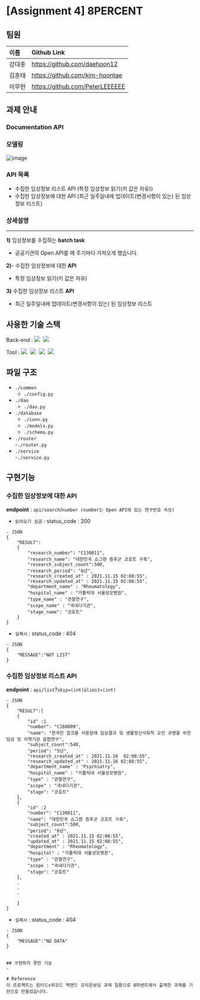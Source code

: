 # [Assignment 4] 8PERCENT  

## 팀원  
| **이름** | **Github Link** |
|:------|:-------------|
| 강대훈 | https://github.com/daehoon12 |
| 김훈태 | https://github.com/kim-hoontae |
| 이무현 | https://github.com/PeterLEEEEEE |



## 과제  안내

### Documentation API  

### 모델링  
![image](https://user-images.githubusercontent.com/32921115/142034117-6a11471b-7906-4d7b-bb52-a237b4f50080.png)  


### API 목록
- 수집한 임상정보 리스트 API (특정 임상정보 읽기(키 값은 자유))
- 수집한 임상정보에 대한 API (최근 일주일내에 업데이트(변경사항이 있는) 된 임상정보 리스트)


### 상세설명

---

**1)** 임상정보를 수집하는 **batch task**  
- 공공기관의 Open API를 매 주기마다 가져오게 했습니다.


**2)**- 수집한 임상정보에 대한 **API**  
- 특정 임상정보 읽기(키 값은 자유)  


**3)** 수집한 임상정보 리스트 **API**
- 최근 일주일내에 업데이트(변경사항이 있는) 된 임상정보 리스트  


## 사용한 기술 스택

Back-end : <img src="https://img.shields.io/badge/Python 3.8-3776AB?style=for-the-badge&logo=Python&logoColor=white"/>&nbsp;
<img src="https://img.shields.io/badge/FastAPI 3.2-092E20?style=for-the-badge&logo=Django&logoColor=white"/>&nbsp;

<p>
Tool : <img src="https://img.shields.io/badge/Git-F05032?style=for-the-badge&logo=Git&logoColor=white"/>&nbsp;
<img src="https://img.shields.io/badge/Github-181717?style=for-the-badge&logo=Github&logoColor=white"/>&nbsp;
<img src=“https://img.shields.io/badge/SWAGGER-5B8C04?style=for-the-badge&logo=Swagger&logoColor=white”/>&nbsp;  
<img src=“https://img.shields.io/badge/sqlite-0064a5?style=for-the-badge&logo=sqlite&logoColor=white”/>&nbsp;  
</p>


## 파일 구조  
- `./common`
  - `./config.py`    
- `./dao`
  - `./dao.py`
- `./database`
  - `./conn.py`
  - `./models.py`  
  - `./schema.py`  
- `./router`  
  -`./router.py`  
- `./service`  
  -`./service.py`  
  

## 구현기능  

### 수집한 임상정보에 대한 API
**endpoint** : `api/search`/```number (number는 Open API에 있는 연구번호 속성)```  
- ```읽어오기 성공``` : status_code : 200

```
- JSON
{
    "RESULT":
    {
        "research_number": "C130011",  
        "research_name": "대한민국 쇼그렌 증후군 코호트 구축",  
        "research_subject_count":500,  
        "research_period": "6년",  
        "research_created_at" : 2021.11.15 02:08:55",  
        "research_updated_at" : 2021.11.15 02:08:55",  
        "department_name" : "Rheumatology",
        "hospital_name" : "가톨릭대 서울성모병원",  
        "type_name" : "관찰연구",  
        "scope_name" : "국내다기관",  
        "stage_name": "코호트"
    }
}
```

- ```실패시``` : status_code : 404
```
- JSON
{
    "MESSAGE":"NOT LIST"
}

``` 

### 수집한 임상정보 리스트 API
**endpoint** : `api/list`?```skip=(int)&limit=(int)```  

```
- JSON
{
    "RESULT":[
    {
        "id" :1  
        "number": "C160009",  
        "name": "한국인 알코올 사용장애 임상결과 및 생물정신사회적 오인 규명을 위한 임상 및 지역기관 융합연구",  
        "subject_count":540,  
        "period": "5년",  
        "research_created_at" : 2021.11.16  02:08:55",  
        "research_updated_at" : 2021.11.16 02:08:55",  
        "department_name" : "Psychiatry",  
        "hospital_name" : "가톨릭대 서울성모병원",  
        "type" : "관찰연구",  
        "scope" : "국내다기관",  
        "stage": "코호트"
    },
    {
        "id" :2  
        "number": "C130011",  
        "name": "대한민국 쇼그렌 증후군 코호트 구축",  
        "subject_count":500,  
        "period": "6년",  
        "created_at" : 2021.11.15 02:08:55",  
        "updated_at" : 2021.11.15 02:08:55",  
        "department" : "Rheumatology",
        "hospital" : "가톨릭대 서울성모병원",  
        "type" : "관찰연구",  
        "scope : "국내다기관",  
        "stage": "코호트"  
    },
    .
    .
    .
    
    ]
}
```

- ```실패시``` : status_code : 404
```
- JSON
{
    "MESSAGE":"NO DATA"  
}


## 구현하지 못한 기능  
- 

# Reference
이 프로젝트는 원티드x위코드 백엔드 프리온보딩 과제 일환으로 8퍼센트에서 출제한 과제를 기반으로 만들었습니다.
